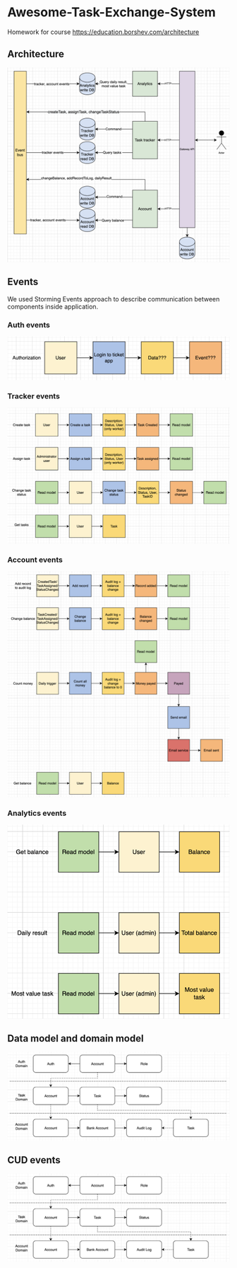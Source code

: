 # Awesome-Task-Exchange-System
Homework for course https://education.borshev.com/architecture
## Architecture
![Data domain model](https://github.com/zvrvdmtr/Awesome-Task-Exchange-System/blob/arch/docs/architecture.png)
## Events
We used Storming Events approach to describe communication between components inside application.
### Auth events
![Auth events](https://github.com/zvrvdmtr/Awesome-Task-Exchange-System/blob/arch/docs/auth_events.png)
### Tracker events
![Tracker events](https://github.com/zvrvdmtr/Awesome-Task-Exchange-System/blob/arch/docs/tracker_events.png)
### Account events
![Account events](https://github.com/zvrvdmtr/Awesome-Task-Exchange-System/blob/arch/docs/account_events.png)
### Analytics events
![Analytics events](https://github.com/zvrvdmtr/Awesome-Task-Exchange-System/blob/arch/docs/analytics_events.png)
## Data model and domain model
![Data domain model](https://github.com/zvrvdmtr/Awesome-Task-Exchange-System/blob/arch/docs/domain_and_data_model.png)
## CUD events
![CUD events](https://github.com/zvrvdmtr/Awesome-Task-Exchange-System/blob/arch/docs/domain_and_data_model.png)
